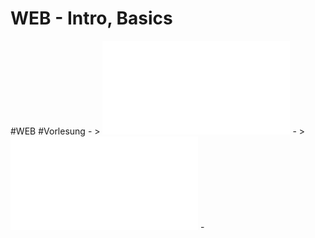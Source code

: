 # WEB - Intro, Basics
#WEB #Vorlesung
	- > ![Intro Folien](../assets/webtech-CSI-intro_1729840686550_0.pdf)
	- > ![Folien Basics](../assets/webtech-CSI-basics_1729840725570_0.pdf)
	-